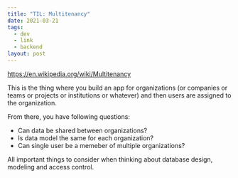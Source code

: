```yaml
---
title: "TIL: Multitenancy"
date: 2021-03-21
tags:
  - dev
  - link
  - backend
layout: post
---
```


https://en.wikipedia.org/wiki/Multitenancy

This is the thing where you build an app for organizations (or companies or teams or projects or institutions or whatever) and then users are assigned to the organization.

From there, you have following questions:
- Can data be shared between organizations?
- Is data model the same for each organization?
- Can single user be a memeber of multiple organizations?

All important things to consider when thinking about database design, modeling and access control.

